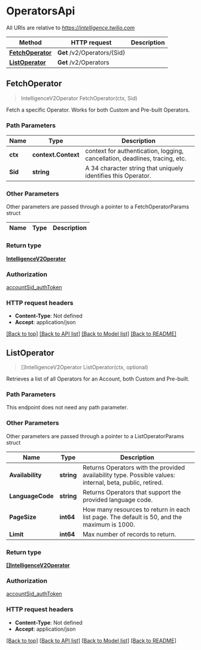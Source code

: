 # OperatorsApi

All URIs are relative to *https://intelligence.twilio.com*

Method | HTTP request | Description
------------- | ------------- | -------------
[**FetchOperator**](OperatorsApi.md#FetchOperator) | **Get** /v2/Operators/{Sid} | 
[**ListOperator**](OperatorsApi.md#ListOperator) | **Get** /v2/Operators | 



## FetchOperator

> IntelligenceV2Operator FetchOperator(ctx, Sid)



Fetch a specific Operator. Works for both Custom and Pre-built Operators.

### Path Parameters


Name | Type | Description
------------- | ------------- | -------------
**ctx** | **context.Context** | context for authentication, logging, cancellation, deadlines, tracing, etc.
**Sid** | **string** | A 34 character string that uniquely identifies this Operator.

### Other Parameters

Other parameters are passed through a pointer to a FetchOperatorParams struct


Name | Type | Description
------------- | ------------- | -------------

### Return type

[**IntelligenceV2Operator**](IntelligenceV2Operator.md)

### Authorization

[accountSid_authToken](../README.md#accountSid_authToken)

### HTTP request headers

- **Content-Type**: Not defined
- **Accept**: application/json

[[Back to top]](#) [[Back to API list]](../README.md#documentation-for-api-endpoints)
[[Back to Model list]](../README.md#documentation-for-models)
[[Back to README]](../README.md)


## ListOperator

> []IntelligenceV2Operator ListOperator(ctx, optional)



Retrieves a list of all Operators for an Account, both Custom and Pre-built.

### Path Parameters

This endpoint does not need any path parameter.

### Other Parameters

Other parameters are passed through a pointer to a ListOperatorParams struct


Name | Type | Description
------------- | ------------- | -------------
**Availability** | **string** | Returns Operators with the provided availability type. Possible values: internal, beta, public, retired.
**LanguageCode** | **string** | Returns Operators that support the provided language code.
**PageSize** | **int64** | How many resources to return in each list page. The default is 50, and the maximum is 1000.
**Limit** | **int64** | Max number of records to return.

### Return type

[**[]IntelligenceV2Operator**](IntelligenceV2Operator.md)

### Authorization

[accountSid_authToken](../README.md#accountSid_authToken)

### HTTP request headers

- **Content-Type**: Not defined
- **Accept**: application/json

[[Back to top]](#) [[Back to API list]](../README.md#documentation-for-api-endpoints)
[[Back to Model list]](../README.md#documentation-for-models)
[[Back to README]](../README.md)

